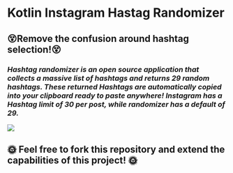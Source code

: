 # Kotlin Instagram Hastag Randomizer

## **:dizzy_face:Remove the confusion around hashtag selection!:dizzy_face:**

### ***Hashtag randomizer is an open source application that collects a massive list of hashtags and returns 29 random hashtags. These returned Hashtags are automatically copied into your clipboard ready to paste anywhere! Instagram has a Hashtag limit of 30 per post, while randomizer has a default of 29.***



![](HashtagRandomizer.gif)


## **:sun_with_face: Feel free to fork this repository and extend the capabilities of this project! :sun_with_face:**
